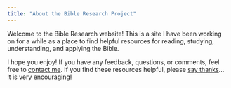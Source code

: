 ```yaml
---
title: "About the Bible Research Project"
---
```


Welcome to the Bible Research website! This is a site I have been working on for a while as a place to find helpful resources for reading, studying, understanding, and applying the Bible.

I hope you enjoy! If you have any feedback, questions, or comments, feel free to [contact me](https://hightower.space/contact/). If you find these resources helpful, please [say thanks](https://saythanks.io/to/fhightower)... it is very encouraging!
